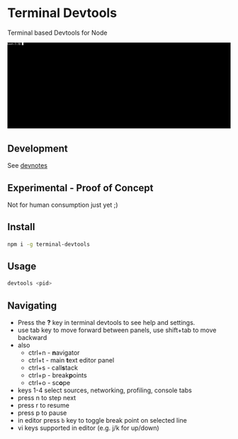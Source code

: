 # Terminal Devtools

Terminal based Devtools for Node

![terminal devtools](./demo.gif)

## Development

See [devnotes](./devnotes.md)

## Experimental - Proof of Concept

Not for human consumption just yet ;)

## Install

```sh
npm i -g terminal-devtools
```

## Usage

```sh
devtools <pid>
```

## Navigating

* Press the **?** key in terminal devtools to see help and settings.
* use tab key to move forward between panels, use shift+tab to move backward
* also
  * ctrl+n - **n**avigator
  * ctrl+t - main **t**ext editor panel
  * ctrl+s - call**s**tack
  * ctrl+p - break**p**oints
  * ctrl+o - sc**o**pe
* keys 1-4 select sources, networking, profiling, console tabs
* press n to step next
* press r to resume
* press p to pause
* in editor press `b` key to toggle break point on selected line
* vi keys supported in editor (e.g. j/k for up/down)